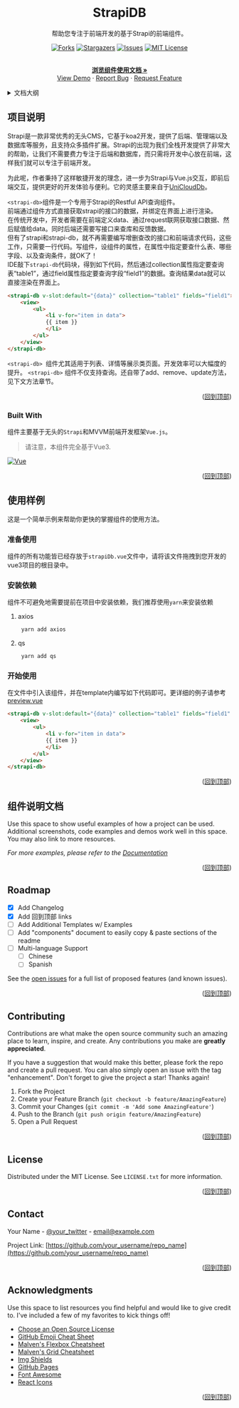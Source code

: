 
<a name="readme-top"></a>


<!-- PROJECT LOGO -->
<br />
<div align="center">

  <h1 align="center" ><strong>StrapiDB</strong></h1>

  <p align="center">
    帮助您专注于前端开发的基于Strapi的前端组件。
    

[![Forks][forks-shield]][forks-url]
[![Stargazers][stars-shield]][stars-url]
[![Issues][issues-shield]][issues-url]
[![MIT License][license-shield]][license-url]

<br />
    <a href="https://github.com/MarleneJiang/strapi-db"><strong>浏览组件使用文档 »</strong></a>
    <br />
    <a href="https://github.com/MarleneJiang/strapi-db">View Demo</a>
    ·
    <a href="https://github.com/MarleneJiang/strapi-db/issues">Report Bug</a>
    ·
    <a href="https://github.com/MarleneJiang/strapi-db/issues">Request Feature</a>
  </p>
</div>



<!-- TABLE OF CONTENTS -->
<details>
  <summary>文档大纲</summary>
  <ol>
    <li>
      <a href="#about-the-project">About The Project</a>
      <ul>
        <li><a href="#built-with">Built With</a></li>
      </ul>
    </li>
    <li>
      <a href="#getting-started">Getting Started</a>
      <ul>
        <li><a href="#prerequisites">Prerequisites</a></li>
        <li><a href="#installation">Installation</a></li>
      </ul>
    </li>
    <li><a href="#usage">Usage</a></li>
    <li><a href="#roadmap">Roadmap</a></li>
    <li><a href="#contributing">Contributing</a></li>
    <li><a href="#license">License</a></li>
    <li><a href="#contact">Contact</a></li>
    <li><a href="#acknowledgments">Acknowledgments</a></li>
  </ol>
</details>



<!-- ABOUT THE PROJECT -->
## 项目说明


Strapi是一款非常优秀的无头CMS，它基于koa2开发，提供了后端、管理端以及数据库等服务，且支持众多插件扩展。Strapi的出现为我们全栈开发提供了非常大的帮助，让我们不需要费力专注于后端和数据库，而只需将开发中心放在前端，这样我们就可以专注于前端开发。

为此呢，作者秉持了这样敏捷开发的理念，进一步为Strapi与Vue.js交互，即前后端交互，提供更好的开发体验与便利。它的灵感主要来自于[UniCloudDb](https://uniapp.dcloud.net.cn/uniCloud/unicloud-db.html)。

`<strapi-db>`组件是一个专用于Strapi的Restful API查询组件。<br/>
前端通过组件方式直接获取strapi的接口的数据，并绑定在界面上进行渲染。<br/>
在传统开发中，开发者需要在前端定义data、通过request联网获取接口数据、然后赋值给data。同时后端还需要写接口来查库和反馈数据。<br/>
但有了strapi和strapi-db，就不再需要编写增删查改的接口和前端请求代码，这些工作，只需要一行代码。写组件，设组件的属性，在属性中指定要查什么表、哪些字段、以及查询条件，就OK了！<br />
IDE敲下`strapi-db`代码块，得到如下代码，然后通过collection属性指定要查询表“table1”，通过field属性指定要查询字段“field1”的数据。查询结果data就可以直接渲染在界面上。
```html
<strapi-db v-slot:default="{data}" collection="table1" fields="field1">
	<view>
	    <ul>
            <li v-for="item in data">
            {{ item }}
            </li>
        </ul>
	</view>
</strapi-db>

```

`<strapi-db> `组件尤其适用于列表、详情等展示类页面。开发效率可以大幅度的提升。
`<strapi-db>` 组件不仅支持查询。还自带了add、remove、update方法，见下文方法章节。

<p align="right">(<a href="#readme-top">回到顶部</a>)</p>



### Built With

组件主要基于无头的`Strapi`和MVVM前端开发框架`Vue.js`。
> 请注意，本组件完全基于Vue3.


[![Vue][Vue.js]][Vue-url]


<p align="right">(<a href="#readme-top">回到顶部</a>)</p>



<!-- GETTING STARTED -->
## 使用样例

这是一个简单示例来帮助你更快的掌握组件的使用方法。

### 准备使用

组件的所有功能皆已经存放于`strapiDb.vue`文件中，请将该文件拖拽到您开发的vue3项目的根目录中。

### 安装依赖

组件不可避免地需要提前在项目中安装依赖，我们推荐使用`yarn`来安装依赖

1. axios
   ```sh
    yarn add axios
   ```
2. qs
   ```sh
    yarn add qs
   ```
### 开始使用
在文件中引入该组件，并在template内编写如下代码即可。更详细的例子请参考[preview.vue](https://github.com/MarleneJiang/strapi-db/blob/main/src/components/preview.vue)
``` html
<strapi-db v-slot:default="{data}" collection="table1" fields="field1" baseUrl="http://www.example.com/api">
	<view>
	    <ul>
            <li v-for="item in data">
            {{ item }}
            </li>
        </ul>
	</view>
</strapi-db>
```

<p align="right">(<a href="#readme-top">回到顶部</a>)</p>



<!-- USAGE EXAMPLES -->
## 组件说明文档

Use this space to show useful examples of how a project can be used. Additional screenshots, code examples and demos work well in this space. You may also link to more resources.

_For more examples, please refer to the [Documentation](https://example.com)_

<p align="right">(<a href="#readme-top">回到顶部</a>)</p>



<!-- ROADMAP -->
## Roadmap

- [x] Add Changelog
- [x] Add 回到顶部 links
- [ ] Add Additional Templates w/ Examples
- [ ] Add "components" document to easily copy & paste sections of the readme
- [ ] Multi-language Support
    - [ ] Chinese
    - [ ] Spanish

See the [open issues](https://github.com/MarleneJiang/strapi-db/issues) for a full list of proposed features (and known issues).

<p align="right">(<a href="#readme-top">回到顶部</a>)</p>



<!-- CONTRIBUTING -->
## Contributing

Contributions are what make the open source community such an amazing place to learn, inspire, and create. Any contributions you make are **greatly appreciated**.

If you have a suggestion that would make this better, please fork the repo and create a pull request. You can also simply open an issue with the tag "enhancement".
Don't forget to give the project a star! Thanks again!

1. Fork the Project
2. Create your Feature Branch (`git checkout -b feature/AmazingFeature`)
3. Commit your Changes (`git commit -m 'Add some AmazingFeature'`)
4. Push to the Branch (`git push origin feature/AmazingFeature`)
5. Open a Pull Request

<p align="right">(<a href="#readme-top">回到顶部</a>)</p>



<!-- LICENSE -->
## License

Distributed under the MIT License. See `LICENSE.txt` for more information.

<p align="right">(<a href="#readme-top">回到顶部</a>)</p>



<!-- CONTACT -->
## Contact

Your Name - [@your_twitter](https://twitter.com/your_username) - email@example.com

Project Link: [https://github.com/your_username/repo_name](https://github.com/your_username/repo_name)

<p align="right">(<a href="#readme-top">回到顶部</a>)</p>



<!-- ACKNOWLEDGMENTS -->
## Acknowledgments

Use this space to list resources you find helpful and would like to give credit to. I've included a few of my favorites to kick things off!

* [Choose an Open Source License](https://choosealicense.com)
* [GitHub Emoji Cheat Sheet](https://www.webpagefx.com/tools/emoji-cheat-sheet)
* [Malven's Flexbox Cheatsheet](https://flexbox.malven.co/)
* [Malven's Grid Cheatsheet](https://grid.malven.co/)
* [Img Shields](https://shields.io)
* [GitHub Pages](https://pages.github.com)
* [Font Awesome](https://fontawesome.com)
* [React Icons](https://react-icons.github.io/react-icons/search)

<p align="right">(<a href="#readme-top">回到顶部</a>)</p>



<!-- MARKDOWN LINKS & IMAGES -->
<!-- https://www.markdownguide.org/basic-syntax/#reference-style-links -->
[contributors-shield]: https://img.shields.io/github/contributors/MarleneJiang/strapi-db.svg?style=for-the-badge
[contributors-url]: https://github.com/MarleneJiang/strapi-db/graphs/contributors
[forks-shield]: https://img.shields.io/github/forks/MarleneJiang/strapi-db.svg?style=for-the-badge
[forks-url]: https://github.com/MarleneJiang/strapi-db/network/members
[stars-shield]: https://img.shields.io/github/stars/MarleneJiang/strapi-db.svg?style=for-the-badge
[stars-url]: https://github.com/MarleneJiang/strapi-db/stargazers
[issues-shield]: https://img.shields.io/github/issues/MarleneJiang/strapi-db.svg?style=for-the-badge
[issues-url]: https://github.com/MarleneJiang/strapi-db/issues
[license-shield]: https://img.shields.io/github/license/MarleneJiang/strapi-db.svg?style=for-the-badge
[license-url]: https://github.com/MarleneJiang/strapi-db/blob/master/LICENSE.txt
[linkedin-shield]: https://img.shields.io/badge/-LinkedIn-black.svg?style=for-the-badge&logo=linkedin&colorB=555
[linkedin-url]: https://linkedin.com/in/othneildrew
[product-screenshot]: images/screenshot.png
[Next.js]: https://img.shields.io/badge/next.js-000000?style=for-the-badge&logo=nextdotjs&logoColor=white
[Next-url]: https://nextjs.org/
[React.js]: https://img.shields.io/badge/React-20232A?style=for-the-badge&logo=react&logoColor=61DAFB
[React-url]: https://reactjs.org/
[Vue.js]: https://img.shields.io/badge/Vue.js-35495E?style=for-the-badge&logo=vuedotjs&logoColor=4FC08D
[Vue-url]: https://vuejs.org/
[Angular.io]: https://img.shields.io/badge/Angular-DD0031?style=for-the-badge&logo=angular&logoColor=white
[Angular-url]: https://angular.io/
[Svelte.dev]: https://img.shields.io/badge/Svelte-4A4A55?style=for-the-badge&logo=svelte&logoColor=FF3E00
[Svelte-url]: https://svelte.dev/
[Laravel.com]: https://img.shields.io/badge/Laravel-FF2D20?style=for-the-badge&logo=laravel&logoColor=white
[Laravel-url]: https://laravel.com
[Bootstrap.com]: https://img.shields.io/badge/Bootstrap-563D7C?style=for-the-badge&logo=bootstrap&logoColor=white
[Bootstrap-url]: https://getbootstrap.com
[JQuery.com]: https://img.shields.io/badge/jQuery-0769AD?style=for-the-badge&logo=jquery&logoColor=white
[JQuery-url]: https://jquery.com 